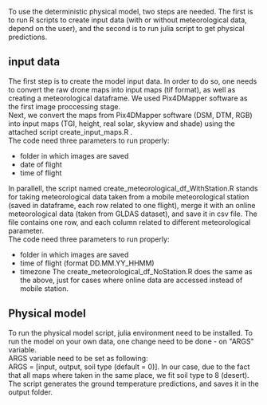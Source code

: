 To use the deterministic physical model, two steps are needed. 
The first is to run R scripts to create input data (with or without meteorological data, depend on the user), and the second is to run julia script to get physical predictions.

input data
-
The first step is to create the model input data. In order to do so, one needs to convert the raw drone maps into input maps (tif format), as well as creating a meteorological dataframe.
We used Pix4DMapper software as the first image proccessing stage.  
Next, we convert the maps from Pix4DMapper software (DSM, DTM, RGB) into input maps (TGI, height, real solar, skyview and shade) using the attached script create_input_maps.R .  
The code need three parameters to run properly: 
  - folder in which images are saved
  - date of flight
  - time of flight
    
In parallell, the script named create_meteorological_df_WithStation.R stands for taking meteorological data taken from a mobile meteorological station (saved in dataframe, each row related to one flight), merge it with an online meteorological data (taken from GLDAS dataset), and save it in csv file. The file contains one row, and each column related to different meteorological parameter.   
The code need three parameters to run properly: 
  - folder in which images are saved
  - time of flight (format DD.MM.YY_HHMM)
  - timezone
The create_meteorological_df_NoStation.R does the same as the above, just for cases where online data are accessed instead of mobile station.

Physical model
-
To run the physical model script, julia environment need to be installed. 
To run the model on your own data, one change need to be done - on "ARGS" variable.   
ARGS variable need to be set as following:  
ARGS = [input, output, soil type (default = 0)]. In our case, due to the fact that all maps where taken in the same place, we fit soil type to 8 (desert).  
The script generates the ground temperature predictions, and saves it in the output folder.

